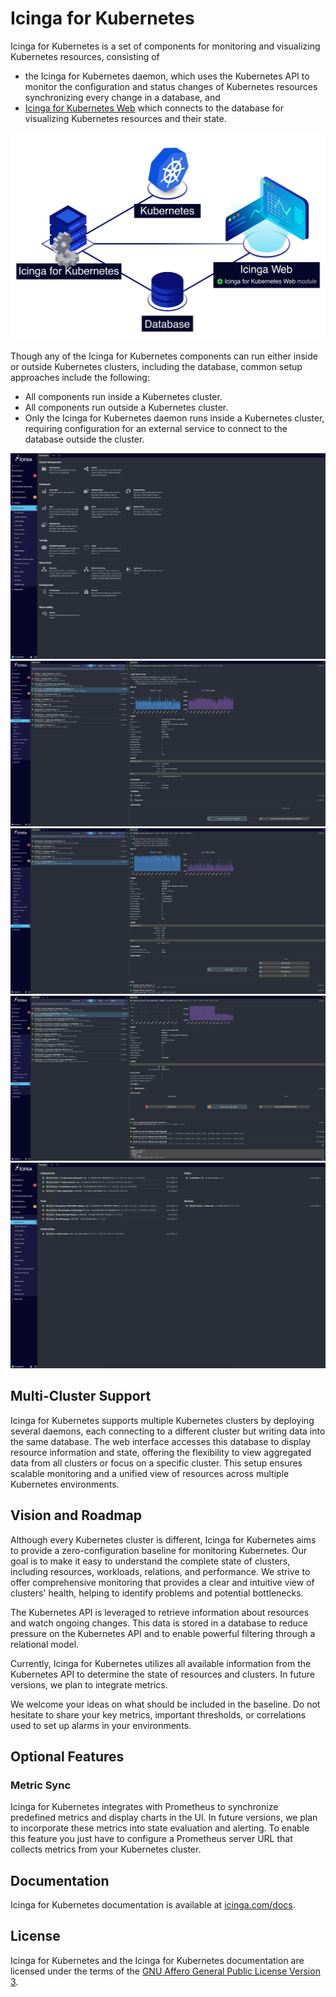 # Icinga for Kubernetes

Icinga for Kubernetes is a set of components for monitoring and visualizing Kubernetes resources,
consisting of

* the Icinga for Kubernetes daemon, which uses the Kubernetes API to monitor the configuration and
  status changes of Kubernetes resources synchronizing every change in a database, and
* [Icinga for Kubernetes Web](https://github.com/Icinga/icinga-kubernetes-web)
  which connects to the database for visualizing Kubernetes resources and their state.

![Icinga for Kubernetes Overview](doc/res/icinga-kubernetes-overview.png)

Though any of the Icinga for Kubernetes components can run either inside or outside Kubernetes clusters,
including the database, common setup approaches include the following:

* All components run inside a Kubernetes cluster.
* All components run outside a Kubernetes cluster.
* Only the Icinga for Kubernetes daemon runs inside a Kubernetes cluster,
  requiring configuration for an external service to connect to the database outside the cluster.

![Icinga Kubernetes Web Dashboard](doc/res/icinga-kubernetes-dashboard.png)
![Icinga Kubernetes Web Deployment](doc/res/icinga-kubernetes-deployment.png)
![Icinga Kubernetes Web Stateful Set](doc/res/icinga-kubernetes-statefulset.png)
![Icinga Kubernetes Web Replica Set](doc/res/icinga-kubernetes-replicaset.png)
![Icinga Kubernetes Web Favorites Dashboard](doc/res/icinga-kubernetes-favorites-dashboard.png)

## Multi-Cluster Support

Icinga for Kubernetes supports multiple Kubernetes clusters by deploying several daemons,
each connecting to a different cluster but writing data into the same database.
The web interface accesses this database to display resource information and state,
offering the flexibility to view aggregated data from all clusters or focus on a specific cluster.
This setup ensures scalable monitoring and a unified view of resources across multiple Kubernetes environments.

## Vision and Roadmap

Although every Kubernetes cluster is different, Icinga for Kubernetes aims to provide a zero-configuration baseline for
monitoring Kubernetes. Our goal is to make it easy to understand the complete state of clusters, including resources,
workloads, relations, and performance. We strive to offer comprehensive monitoring that provides a clear and
intuitive view of clusters' health, helping to identify problems and potential bottlenecks.

The Kubernetes API is leveraged to retrieve information about resources and watch ongoing changes.
This data is stored in a database to reduce pressure on the Kubernetes API and
to enable powerful filtering through a relational model.

Currently, Icinga for Kubernetes utilizes all available information from the Kubernetes API to
determine the state of resources and clusters. In future versions, we plan to integrate metrics.

We welcome your ideas on what should be included in the baseline.
Do not hesitate to share your key metrics, important thresholds,
or correlations used to set up alarms in your environments.

## Optional Features

### Metric Sync

Icinga for Kubernetes integrates with Prometheus to synchronize predefined metrics and display charts in the UI.
In future versions, we plan to incorporate these metrics into state evaluation and alerting.
To enable this feature you just have to configure a Prometheus server URL
that collects metrics from your Kubernetes cluster.

## Documentation

Icinga for Kubernetes documentation is available at [icinga.com/docs](https://icinga.com/docs/icinga-kubernetes).

## License

Icinga for Kubernetes and the Icinga for Kubernetes documentation are licensed under the terms of the
[GNU Affero General Public License Version 3](LICENSE).
